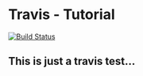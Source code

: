 # Travis - Tutorial
[![Build Status](https://travis-ci.org/ajimae/travis-ci.svg?branch=master)](https://travis-ci.org/ajimae/travis-ci)

## This is just a travis test...
